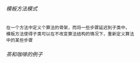 
###### 模板方法模式

```
在一个方法中定义个算法的骨架，而将一些步骤延迟到子类中，
模板方法使得子类可以在不改变算法结构的情况下，重新定义算法
中的某些步骤
```

###### 茶和咖啡的例子